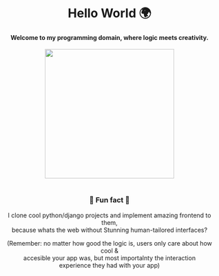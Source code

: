 <h1 align="center">Hello World 🌍</h1>

<h4 align="center"> Welcome to my programming domain, where logic meets creativity. </h4>

<div align="center">
  <img width="300px" align="center" src="https://github-readme-stats.vercel.app/api/top-langs/?username=effiecancode&langs_count=8&layout=compact&theme=tokyonight&hide=html,css,ejs,php,C,vue,hack,Assembly,puppet,ruby,jupyter%20notebook,shell,c%2B%2B"/>
</div>
<br>
<div align="center">
<h3>🤯 Fun fact 🤯 </h3>

I clone cool python/django projects and implement amazing frontend to them, <br>because whats the web without Stunning human-tailored interfaces?

(Remember: no matter how good the logic is, users only care about how cool & <br> accesible your app was, but most importalnty the interaction <br> experience they had with your app)
</div>

